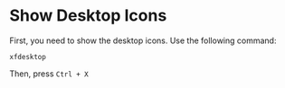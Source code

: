 # Show Desktop Icons

First, you need to show the desktop icons. Use the following command:

```xfdesktop```

Then, press `Ctrl + X`
